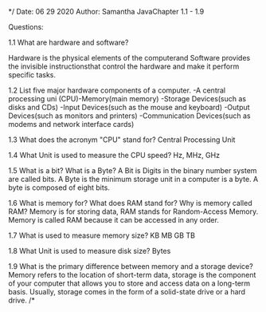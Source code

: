 */
Date: 06 29 2020
Author: Samantha
JavaChapter 1.1 - 1.9

Questions:

1.1 What are hardware and software?

Hardware is the physical elements of the computerand Software provides the invisible
instructionsthat control the hardware and make it perform specific tasks.

1.2 List five major hardware components of a computer.
-A central processing uni (CPU)-Memory(main memory)
-Storage Devices(such as disks and CDs)
-Input Devices(such as the mouse and keyboard)
-Output Devices(such as monitors and printers)
-Communication Devices(such as modems and network interface cards)

1.3 What does the acronym "CPU" stand for?
Central Processing Unit

1.4 What Unit is used to measure the CPU speed?
Hz, MHz, GHz

1.5 What is a bit? What is a Byte?
A Bit is Digits in the binary number system are called bits.
A Byte is the minimum storage unit in a computer is a byte.
A byte is composed of eight bits. 

1.6 What is memory for? What does RAM stand for? Why is memory called RAM?
Memory is for storing data, RAM stands for Random-Access Memory.
Memory is called RAM because it can be accessed in any order.

1.7 What is used to measure memory size?
KB
MB
GB
TB

1.8 What Unit is used to measure disk size?
Bytes

1.9 What is the primary difference between memory and a storage device? 
Memory refers to the location of short-term data, storage is the component 
of your computer that allows you to store and access data on a long-term basis.
Usually, storage comes in the form of a solid-state drive or a hard drive.
/*
